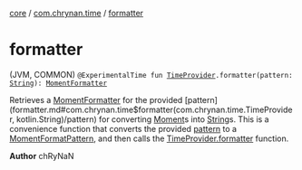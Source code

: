 [core](../index.md) / [com.chrynan.time](index.md) / [formatter](./formatter.md)

# formatter

(JVM, COMMON) `@ExperimentalTime fun `[`TimeProvider`](-time-provider/index.md)`.formatter(pattern: `[`String`](https://kotlinlang.org/api/latest/jvm/stdlib/kotlin/-string/index.html)`): `[`MomentFormatter`](-moment-formatter/index.md)

Retrieves a [MomentFormatter](-moment-formatter/index.md) for the provided [pattern](formatter.md#com.chrynan.time$formatter(com.chrynan.time.TimeProvider, kotlin.String)/pattern) for converting [Moment](-moment/index.md)s into [String](https://kotlinlang.org/api/latest/jvm/stdlib/kotlin/-string/index.html)s. This is a
convenience function that converts the provided [pattern](https://kotlinlang.org/api/latest/jvm/stdlib/kotlin/-string/index.html) to a [MomentFormatPattern](-moment-format-pattern/index.md), and then calls the
[TimeProvider.formatter](-time-provider/formatter.md) function.

**Author**
chRyNaN

